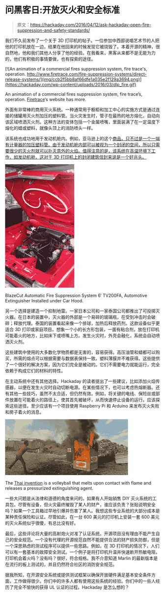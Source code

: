 # 问黑客日:开放灭火和安全标准

> 原文：<https://hackaday.com/2016/04/12/ask-hackaday-open-fire-suppression-and-safety-standards/>

我们不久前发布了一个关于 3D 打印机的帖子。一位参加中西部说唱艺术节的人把他的打印机放在一边，结果在他回来的时候发现它被烧毁了。本着开源的精神，很自然地，他和我们其他人分享了他的经验。在我看来，黑客从来都不是无能为力的，他们有积极的事情要做，也有探索的途径。

[![An animation of a commercial fires suppression system, fire trace's, operation. http://www.firetrace.com/fire-suppression-systems/direct-release-systems/](img/ccb2f5bb8af66dfe1a035e2f129a3694.png)](https://hackaday.com/wp-content/uploads/2016/03/dlp_fire.gif)

An animation of a commercial fires suppression system, fire trace’s, operation. [Firetrace](http://www.firetrace.com/fire-suppression-systems/direct-release-systems/)‘s website has more.

外面有非常棒的商用灭火系统。一种通常用于橱柜和加工中心的实施方式是通过连接的储罐用灭火剂加压的塑料管。当火灾发生时，管子在最热的地方熔化，自动向该区域喷洒灭火剂。这种方法的变体包括一个金属喷嘴，里面装满了在一定温度下熔化的蜡或塑料，就像头顶上的消防喷头一样。

该系统也成功地用于发动机舱内。例如，亚马逊上的这个[商品，只不过是一个一端有计量器的加压塑料管。由于发动机舱内部可以被视为一个封闭的空间，所以只需要很少的灭火剂就可以扑灭意外的火焰。值得注意的是，该系统在高温环境下工作，如发动机舱，这对于 3D 打印机上的封闭建筑信封来说是一个好兆头。](http://www.amazon.com/BlazeCut-Automatic-Suppression-Automotive-Extinguisher/dp/B00D7M3E7O/)

[![BlazeCut Automatic Fire Suppression System 6' TV200FA, Automotive Extinguisher](img/70f7c9bfd6c636fdc68ae09c65063c59.png)](https://hackaday.com/wp-content/uploads/2016/03/91j4osydial-_sl1500_.jpg)

BlazeCut Automatic Fire Suppression System 6′ TV200FA, Automotive Extinguisher Installed under Car Hood.

另一个选择是建造一个抑制地雷。一家日本公司和一家泰国公司都推出了可投掷灭火器。在日本的装置中，灭火器的外部是一个易碎的玻璃瓶，在受到冲击时会破碎；释放代理。泰国的装置看起来像一个排球，加热后释放药剂。这款设备似乎更适合 3D 打印或家庭项目。想象一个小的长方形包装，一面有粘合剂，放在打印机可能着火的地方，比如床下或喷嘴上方。发生火灾时，外壳会融化，系统会自动喷洒灭火剂。

这些建筑中使用的大多数化学物质都是无害的，容易获得。高压油管和蜡都可以购买，所需的熔点可以根据需要与数据表保持一致。塑料薄膜并不难获得。这些提供了一个很好的解决方案，因为它们完全是被动的。它们不需要电力就能运行，完全依赖于构成它们的材料的特性。

在主动系统中还有其他选择。Hackaday 的读者提出了一些建议，比如添加火焰传感器，以便在发生火灾时自动切断电源。在某些情况下，也可以考虑热熔断器。还有其他一些技巧，虽然不太合适，但仍然有效。例如，将关键的电线、保险丝或部件放置在可能着火的路径上，使其首先被破坏，从而快速停止设备的运行。应该探索这些途径。至少应该有一个项目使用 Raspberry Pi 和 Arduino 来发布灭火失败和房子着火的消息。

[![fire-extinguishing-balls](img/2604b7c6b5e6f968b15ff9896e4b222f.png)](https://hackaday.com/wp-content/uploads/2016/03/fire-extinguishing-balls.gif)

The [Thai invention](http://geekologie.com/2016/03/firefighting-fun-throwable-fire-extingui.php) is a volleyball that melts upon contact with flame and releases a pressurized extinguishing agent.

一些大问题是从法律和道德的角度来问的。如果有人开始销售 DIY 灭火系统的工具包，尽管有设备，但火灾最终摧毁了某人的财产，谁应该负责？张贴说明安全吗？如果一个工具箱过早地引爆并伤害了某人。我想这些专业系统的大部分成本是某种责任保险和认证。尽管如此，在一台 600 美元的打印机上安装一套 600 美元的灭火系统似乎很傻，有总比没有好。

最后，这些评论将大量的高射炮火对准了认证系统。开源项目没有理由不能产生自己的安全规范。一个没有代理的开源规范自然不能提供合法的财产损失防御，但是一个深思熟虑的测试程序可以提供一些思路。例如，在 3D 打印机的情况下，人们可以有一套基本的故障安全测试。一个例子是将打印机升温并快速断开热敏电阻，打印机会着火吗？没有吗？很好，符合规格。我不介意知道 Marlin 的最新版本是在流行的板上测试的，并且仍然符合社区的消防安全规范。

据我所知，在开源安全系统或提供测试框架以确保开放硬件满足基本安全条件方面，工作做得很少。你们中的许多人都有使用这些系统的经验。你们中的一些人经历了完全不愉快的获得 UL 认证的过程。Hackaday 是怎么想的？